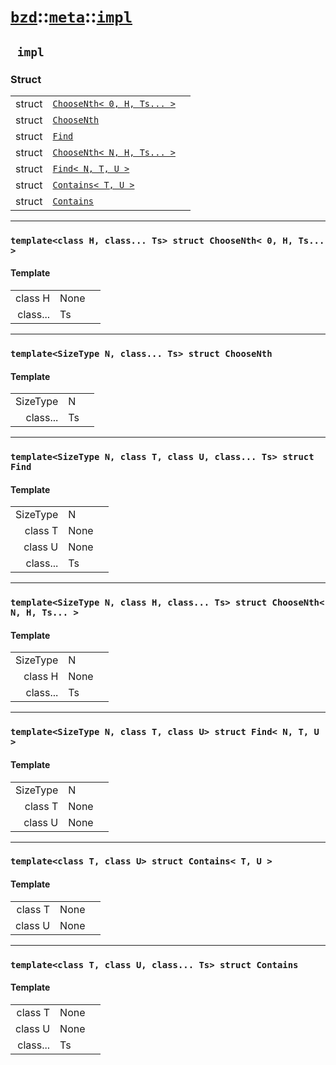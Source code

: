 # [`bzd`](../../../index.md)::[`meta`](../../index.md)::[`impl`](../index.md)

## ` impl`

### Struct
||||
|---:|:---|:---|
|struct|[`ChooseNth< 0, H, Ts... >`](./choosenth_0_h_ts_/index.md)||
|struct|[`ChooseNth`](./choosenth/index.md)||
|struct|[`Find`](./find/index.md)||
|struct|[`ChooseNth< N, H, Ts... >`](./choosenth_n_h_ts_/index.md)||
|struct|[`Find< N, T, U >`](./find_n_t_u_/index.md)||
|struct|[`Contains< T, U >`](./contains_t_u_/index.md)||
|struct|[`Contains`](./contains/index.md)||
------
### `template<class H, class... Ts> struct ChooseNth< 0, H, Ts... >`

#### Template
||||
|---:|:---|:---|
|class H|None||
|class...|Ts||
------
### `template<SizeType N, class... Ts> struct ChooseNth`

#### Template
||||
|---:|:---|:---|
|SizeType|N||
|class...|Ts||
------
### `template<SizeType N, class T, class U, class... Ts> struct Find`

#### Template
||||
|---:|:---|:---|
|SizeType|N||
|class T|None||
|class U|None||
|class...|Ts||
------
### `template<SizeType N, class H, class... Ts> struct ChooseNth< N, H, Ts... >`

#### Template
||||
|---:|:---|:---|
|SizeType|N||
|class H|None||
|class...|Ts||
------
### `template<SizeType N, class T, class U> struct Find< N, T, U >`

#### Template
||||
|---:|:---|:---|
|SizeType|N||
|class T|None||
|class U|None||
------
### `template<class T, class U> struct Contains< T, U >`

#### Template
||||
|---:|:---|:---|
|class T|None||
|class U|None||
------
### `template<class T, class U, class... Ts> struct Contains`

#### Template
||||
|---:|:---|:---|
|class T|None||
|class U|None||
|class...|Ts||
